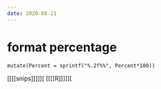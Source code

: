 ```yaml
---
date: 2020-08-11
---
```


# format percentage

    mutate(Percent = sprintf("%.2f%%", Percent*100))

[[[[snips]]]]][
[[[[R]]]]][


